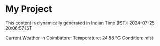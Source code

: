 # My Project

This content is dynamically generated in Indian Time (IST): 2024-07-25 20:06:57 IST


Current Weather in Coimbatore:
Temperature: 24.88 °C
Condition: mist
